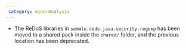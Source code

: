 ```yaml
---
 category: minorAnalysis
---
```

 * The ReDoS libraries in `semmle.code.java.security.regexp` has been moved to a shared pack inside the `shared/` folder, and the previous location has been deprecated.